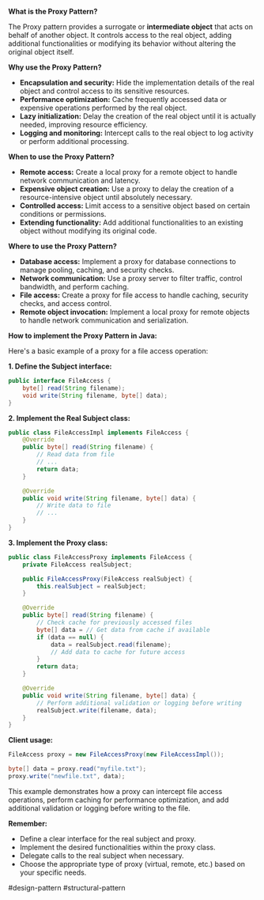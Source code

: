 **What is the Proxy Pattern?**

The Proxy pattern provides a surrogate or **intermediate object** that acts on behalf of another object. It controls access to the real object, adding additional functionalities or modifying its behavior without altering the original object itself.

**Why use the Proxy Pattern?**

- **Encapsulation and security:** Hide the implementation details of the real object and control access to its sensitive resources.
- **Performance optimization:** Cache frequently accessed data or expensive operations performed by the real object.
- **Lazy initialization:** Delay the creation of the real object until it is actually needed, improving resource efficiency.
- **Logging and monitoring:** Intercept calls to the real object to log activity or perform additional processing.

**When to use the Proxy Pattern?**

- **Remote access:** Create a local proxy for a remote object to handle network communication and latency.
- **Expensive object creation:** Use a proxy to delay the creation of a resource-intensive object until absolutely necessary.
- **Controlled access:** Limit access to a sensitive object based on certain conditions or permissions.
- **Extending functionality:** Add additional functionalities to an existing object without modifying its original code.

**Where to use the Proxy Pattern?**

- **Database access:** Implement a proxy for database connections to manage pooling, caching, and security checks.
- **Network communication:** Use a proxy server to filter traffic, control bandwidth, and perform caching.
- **File access:** Create a proxy for file access to handle caching, security checks, and access control.
- **Remote object invocation:** Implement a local proxy for remote objects to handle network communication and serialization.

**How to implement the Proxy Pattern in Java:**

Here's a basic example of a proxy for a file access operation:

**1. Define the Subject interface:**

```Java
public interface FileAccess {
    byte[] read(String filename);
    void write(String filename, byte[] data);
}
```

**2. Implement the Real Subject class:**

```Java
public class FileAccessImpl implements FileAccess {
    @Override
    public byte[] read(String filename) {
        // Read data from file
        // ...
        return data;
    }

    @Override
    public void write(String filename, byte[] data) {
        // Write data to file
        // ...
    }
}
```

**3. Implement the Proxy class:**

```Java
public class FileAccessProxy implements FileAccess {
    private FileAccess realSubject;

    public FileAccessProxy(FileAccess realSubject) {
        this.realSubject = realSubject;
    }

    @Override
    public byte[] read(String filename) {
        // Check cache for previously accessed files
        byte[] data = // Get data from cache if available
        if (data == null) {
            data = realSubject.read(filename);
            // Add data to cache for future access
        }
        return data;
    }

    @Override
    public void write(String filename, byte[] data) {
        // Perform additional validation or logging before writing
        realSubject.write(filename, data);
    }
}
```

**Client usage:**

```Java
FileAccess proxy = new FileAccessProxy(new FileAccessImpl());

byte[] data = proxy.read("myfile.txt");
proxy.write("newfile.txt", data);
```

This example demonstrates how a proxy can intercept file access operations, perform caching for performance optimization, and add additional validation or logging before writing to the file.

**Remember:**

- Define a clear interface for the real subject and proxy.
- Implement the desired functionalities within the proxy class.
- Delegate calls to the real subject when necessary.
- Choose the appropriate type of proxy (virtual, remote, etc.) based on your specific needs.

#design-pattern #structural-pattern